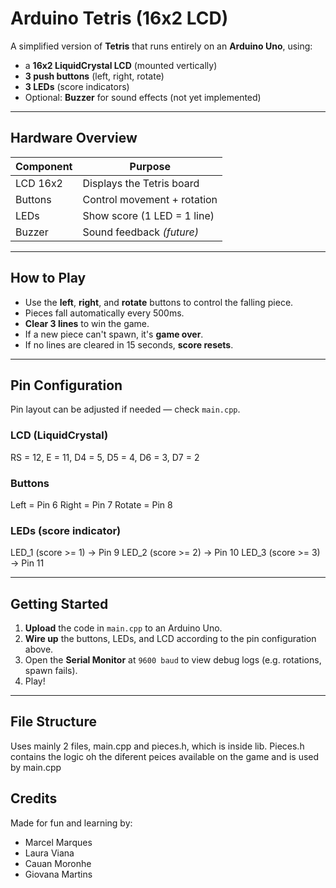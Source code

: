 # Arduino Tetris (16x2 LCD)

A simplified version of **Tetris** that runs entirely on an **Arduino Uno**, using:
- a **16x2 LiquidCrystal LCD** (mounted vertically)
- **3 push buttons** (left, right, rotate)
- **3 LEDs** (score indicators)
- Optional: **Buzzer** for sound effects (not yet implemented)

---

## Hardware Overview

| Component | Purpose                    |
|----------|-----------------------------|
| LCD 16x2 | Displays the Tetris board   |
| Buttons  | Control movement + rotation |
| LEDs     | Show score (1 LED = 1 line) |
| Buzzer   | Sound feedback *(future)*   |

---

## How to Play

- Use the **left**, **right**, and **rotate** buttons to control the falling piece.
- Pieces fall automatically every 500ms.
- **Clear 3 lines** to win the game.
- If a new piece can't spawn, it's **game over**.
- If no lines are cleared in 15 seconds, **score resets**.

---

## Pin Configuration
Pin layout can be adjusted if needed — check `main.cpp`.

### LCD (LiquidCrystal)

RS = 12, E = 11, D4 = 5, D5 = 4, D6 = 3, D7 = 2


### Buttons

Left = Pin 6
Right = Pin 7
Rotate = Pin 8


### LEDs (score indicator)

LED_1 (score >= 1) → Pin 9
LED_2 (score >= 2) → Pin 10
LED_3 (score >= 3) → Pin 11

---

## Getting Started

1. **Upload** the code in `main.cpp` to an Arduino Uno.
2. **Wire up** the buttons, LEDs, and LCD according to the pin configuration above.
3. Open the **Serial Monitor** at `9600 baud` to view debug logs (e.g. rotations, spawn fails).
4. Play!

---

## File Structure
Uses mainly 2 files, main.cpp and pieces.h, which is inside lib. Pieces.h contains the logic oh the diferent peices available on the game and is used by main.cpp

## Credits
Made for fun and learning by:
- Marcel Marques 
- Laura Viana  
- Cauan Moronhe  
- Giovana Martins

